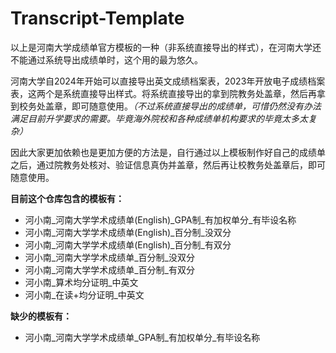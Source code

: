 # Transcript-Template
以上是河南大学成绩单官方模板的一种（非系统直接导出的样式），在河南大学还不能通过系统导出成绩单时，这个用的最为悠久。

河南大学自2024年开始可以直接导出英文成绩档案表，2023年开放电子成绩档案表，这两个是系统直接导出样式。将系统直接导出的拿到院教务处盖章，然后再拿到校务处盖章，即可随意使用。*（不过系统直接导出的成绩单，可惜仍然没有办法满足目前升学要求的需要。毕竟海外院校和各种成绩单机构要求的毕竟太多太复杂）*

因此大家更加依赖也是更加方便的方法是，自行通过以上模板制作好自己的成绩单之后，通过院教务处核对、验证信息真伪并盖章，然后再让校教务处盖章后，即可随意使用。

**目前这个仓库包含的模板有：**

- 河小南_河南大学学术成绩单(English)_GPA制_有加权单分_有毕设名称
- 河小南_河南大学学术成绩单(English)_百分制_没双分
- 河小南_河南大学学术成绩单(English)_百分制_有双分
- 河小南_河南大学学术成绩单_百分制_没双分
- 河小南_河南大学学术成绩单_百分制_有双分
- 河小南_算术均分证明_中英文
- 河小南_在读+均分证明_中英文

**缺少的模板有：**

- 河小南_河南大学学术成绩单_GPA制_有加权单分_有毕设名称
